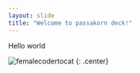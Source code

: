```yaml
---
layout: slide
title: "Welcome to passakorn deck!"
---
```


Hello world

![femalecodertocat](https://octodex.github.com/images/femalecodertocat.png)
{: .center}
